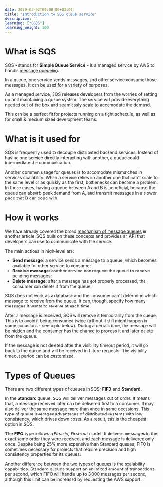 ```yaml
---
date: 2020-03-02T00:00:00+03:00
title: "Introduction to SQS queue service"
description: ""
learning: ["GSQS"]
learning_weight: 100
---
```


# What is SQS

SQS - stands for **Simple Queue Service** - is a managed service by AWS to handle [message queueing](https://dashbird.io/knowledge-base/architectural-patterns/message-queue/?utm_source=dashbird-site&utm_medium=article&utm_campaign=knowledge-base&utm_content=sqs).

In a queue, one service sends messages, and other service consume those messages. It can be used for a variety of purposes.

As a managed service, SQS releases developers from the worries of setting up and maintaining a queue system. The service will provide everything needed out of the box and seamlessly scale to accomodate the demand.

This can be a perfect fit for projects running on a tight schedule, as well as for small & medium sized development teams.


# What is it used for

SQS is frequently used to decouple distributed backend services. Instead of having one service directly interacting with another, a queue could intermediate the communication.

Another common usage for queues is to accomodate mismatches in services scalability. When a service relies on another one that can't scale to the same level or as quickly as the first, bottlenecks can become a problem. In these cases, having a queue between A and B is beneficial, because the queue can absorb peak demand from A, and transmit messages in a slower pace that B can cope with.


# How it works

We have already covered the broad [mechanism of message queues](https://dashbird.io/knowledge-base/architectural-patterns/message-queue/?utm_source=dashbird-site&utm_medium=article&utm_campaign=knowledge-base&utm_content=sqs) in another article. SQS buils on these concepts and provides an API that developers can use to communicate with the service.

The main actions in high-level are:

* **Send message**: a service sends a message to a queue, which becomes available for other service to consume;
* **Receive message**: another service can request the queue to receive pending messages;
* **Delete message**: after a message has got properly processed, the consumer can delete it from the queue;

SQS does not work as a database and the consumer can't determine which message to receive from the queue. It can, though, specify how many messages it wants to receive at each time.

After a message is received, SQS will remove it temporarily from the queue. This is to avoid it being consumed twice (althout it still might happen in some occasions - see topic below). During a certain time, the message will be hidden and the consumer has the chance to process it and later delete from the queue.

If the message is not deleted after the visibility timeout period, it will go back to the queue and will be received in future requests. The visibility timeout period can be customized.


# Types of Queues

There are two different types of queues in SQS: **FIFO** and **Standard**.

In the **Standard** queue, SQS will deliver messages out of order. It means that, a message received later can be delivered first to a consumer. It may also deliver the same message more than once in some occasions. This type of queue leverages advantages of distributed systems with low consistency, which drives down costs. As a result, this is the cheapest option in SQS.

The **FIFO** type follows a _First-in, First-out_ model. It delivers messages in the exact same order they were received, and each message is delivered only once. Despite being 25% more expensive than Standard queues, FIFO is sometimes necessary for projects that require precision and high consistency properties for its queues.

Another difference between the two types of queues is the scalability capabilities. Standard queues support an unlimited amount of transactions per second, which FIFO will handle up to 3,000 messages per second, although this limit can be increased by requesting the AWS support.
